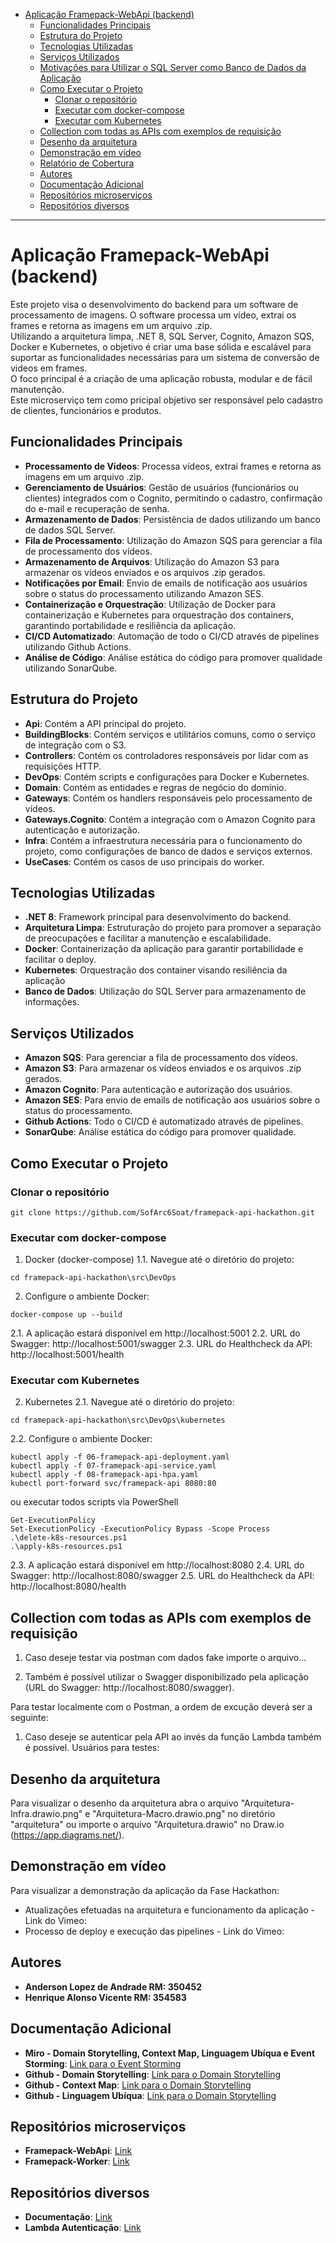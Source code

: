 - [Aplicação Framepack-WebApi (backend)](#aplicação-framepack-webapi)
  - [Funcionalidades Principais](#funcionalidades-principais)
  - [Estrutura do Projeto](#estrutura-do-projeto)
  - [Tecnologias Utilizadas](#tecnologias-utilizadas)
  - [Serviços Utilizados](#serviços-utilizados)
  - [Motivações para Utilizar o SQL Server como Banco de Dados da Aplicação](#motivações-para-utilizar-o-sql-server-como-banco-de-dados-da-aplicação)
  - [Como Executar o Projeto](#como-executar-o-projeto)
    - [Clonar o repositório](#clonar-o-repositório)
    - [Executar com docker-compose](#executar-com-docker-compose)
    - [Executar com Kubernetes](#executar-com-kubernetes)
  - [Collection com todas as APIs com exemplos de requisição](#collection-com-todas-as-apis-com-exemplos-de-requisição)
  - [Desenho da arquitetura](#desenho-da-arquitetura)
  - [Demonstração em vídeo](#demonstração-em-vídeo)
  - [Relatório de Cobertura](#relatório-de-cobertura)
  - [Autores](#autores)
  - [Documentação Adicional](#documentação-adicional)
  - [Repositórios microserviços](#repositórios-microserviços)
  - [Repositórios diversos](#repositórios-diversos)

---

# Aplicação Framepack-WebApi (backend)

Este projeto visa o desenvolvimento do backend para um software de processamento de imagens. O software processa um vídeo, extrai os frames e retorna as imagens em um arquivo .zip.<br>
Utilizando a arquitetura limpa, .NET 8, SQL Server, Cognito, Amazon SQS, Docker e Kubernetes, o objetivo é criar uma base sólida e escalável para suportar as funcionalidades necessárias para um sistema de conversão de videos em frames. <br>
O foco principal é a criação de uma aplicação robusta, modular e de fácil manutenção.<br>
Este microserviço tem como pricipal objetivo ser responsável pelo cadastro de clientes, funcionários e produtos.<br>

## Funcionalidades Principais

- **Processamento de Vídeos**: Processa vídeos, extrai frames e retorna as imagens em um arquivo .zip.
- **Gerenciamento de Usuários**: Gestão de usuários (funcionários ou clientes) integrados com o Cognito, permitindo o cadastro, confirmação do e-mail e recuperação de senha.
- **Armazenamento de Dados**: Persistência de dados utilizando um banco de dados SQL Server.
- **Fila de Processamento**: Utilização do Amazon SQS para gerenciar a fila de processamento dos vídeos.
- **Armazenamento de Arquivos**: Utilização do Amazon S3 para armazenar os vídeos enviados e os arquivos .zip gerados.
- **Notificações por Email**: Envio de emails de notificação aos usuários sobre o status do processamento utilizando Amazon SES.
- **Containerização e Orquestração**: Utilização de Docker para containerização e Kubernetes para orquestração dos containers, garantindo portabilidade e resiliência da aplicação.
- **CI/CD Automatizado**: Automação de todo o CI/CD através de pipelines utilizando Github Actions.
- **Análise de Código**: Análise estática do código para promover qualidade utilizando SonarQube.

## Estrutura do Projeto

- **Api**: Contém a API principal do projeto.
- **BuildingBlocks**: Contém serviços e utilitários comuns, como o serviço de integração com o S3.
- **Controllers**: Contém os controladores responsáveis por lidar com as requisições HTTP.
- **DevOps**: Contém scripts e configurações para Docker e Kubernetes.
- **Domain**: Contém as entidades e regras de negócio do domínio.
- **Gateways**: Contém os handlers responsáveis pelo processamento de vídeos.
- **Gateways.Cognito**: Contém a integração com o Amazon Cognito para autenticação e autorização.
- **Infra**: Contém a infraestrutura necessária para o funcionamento do projeto, como configurações de banco de dados e serviços externos.
- **UseCases**: Contém os casos de uso principais do worker.

## Tecnologias Utilizadas

- **.NET 8**: Framework principal para desenvolvimento do backend. <br>
- **Arquitetura Limpa**: Estruturação do projeto para promover a separação de preocupações e facilitar a manutenção e escalabilidade. <br>
- **Docker**: Containerização da aplicação para garantir portabilidade e facilitar o deploy. <br>
- **Kubernetes**: Orquestração dos container visando resiliência da aplicação <br>
- **Banco de Dados**: Utilização do SQL Server para armazenamento de informações. <br>

## Serviços Utilizados

- **Amazon SQS**: Para gerenciar a fila de processamento dos vídeos.
- **Amazon S3**: Para armazenar os vídeos enviados e os arquivos .zip gerados.
- **Amazon Cognito**: Para autenticação e autorização dos usuários.
- **Amazon SES**: Para envio de emails de notificação aos usuários sobre o status do processamento.
- **Github Actions**: Todo o CI/CD é automatizado através de pipelines. <br>
- **SonarQube**: Análise estática do código para promover qualidade. <br>

## Como Executar o Projeto

### Clonar o repositório
```
git clone https://github.com/SofArc6Soat/framepack-api-hackathon.git
```

### Executar com docker-compose
1. Docker (docker-compose)
1.1. Navegue até o diretório do projeto:
```
cd framepack-api-hackathon\src\DevOps
```
2. Configure o ambiente Docker:
```
docker-compose up --build
```
2.1. A aplicação estará disponível em http://localhost:5001
2.2. URL do Swagger: http://localhost:5001/swagger
2.3. URL do Healthcheck da API: http://localhost:5001/health

### Executar com Kubernetes
2. Kubernetes
2.1. Navegue até o diretório do projeto:
```
cd framepack-api-hackathon\src\DevOps\kubernetes
```
2.2. Configure o ambiente Docker:
```
kubectl apply -f 06-framepack-api-deployment.yaml
kubectl apply -f 07-framepack-api-service.yaml
kubectl apply -f 08-framepack-api-hpa.yaml
kubectl port-forward svc/framepack-api 8080:80
```
ou executar todos scripts via PowerShell
```
Get-ExecutionPolicy
Set-ExecutionPolicy -ExecutionPolicy Bypass -Scope Process
.\delete-k8s-resources.ps1
.\apply-k8s-resources.ps1
```
2.3. A aplicação estará disponível em http://localhost:8080
2.4. URL do Swagger: http://localhost:8080/swagger
2.5. URL do Healthcheck da API: http://localhost:8080/health

## Collection com todas as APIs com exemplos de requisição
1. Caso deseje testar via postman com dados fake importe o arquivo...

2. Também é possível utilizar o Swagger disponibilizado pela aplicação (URL do Swagger: http://localhost:8080/swagger).

Para testar localmente com o Postman, a ordem de excução deverá ser a seguinte:

1. Caso deseje se autenticar pela API ao invés da função Lambda também é possível. Usuários para testes:

## Desenho da arquitetura
Para visualizar o desenho da arquitetura abra o arquivo "Arquitetura-Infra.drawio.png" e "Arquitetura-Macro.drawio.png" no diretório "arquitetura" ou importe o arquivo "Arquitetura.drawio" no Draw.io (https://app.diagrams.net/).

## Demonstração em vídeo
Para visualizar a demonstração da aplicação da Fase Hackathon:
- Atualizações efetuadas na arquitetura e funcionamento da aplicação - Link do Vimeo: 
- Processo de deploy e execução das pipelines - Link do Vimeo: 

## Autores

- **Anderson Lopez de Andrade RM: 350452** <br>
- **Henrique Alonso Vicente RM: 354583**<br>

## Documentação Adicional

- **Miro - Domain Storytelling, Context Map, Linguagem Ubíqua e Event Storming**: [Link para o Event Storming](https://miro.com/app/board/uXjVKST91sw=/)
- **Github - Domain Storytelling**: [Link para o Domain Storytelling](https://github.com/SofArc6Soat/quickfood-domain-story-telling)
- **Github - Context Map**: [Link para o Domain Storytelling](https://github.com/SofArc6Soat/quickfood-ubiquitous-language)
- **Github - Linguagem Ubíqua**: [Link para o Domain Storytelling](https://github.com/SofArc6Soat/quickfood-ubiquitous-language)

## Repositórios microserviços

- **Framepack-WebApi**: [Link](https://github.com/SofArc6Soat/framepack-api-hackathon)
- **Framepack-Worker**: [Link](https://github.com/SofArc6Soat/framepack-worker-hackathon)

## Repositórios diversos

- **Documentação**: [Link](https://github.com/SofArc6Soat/framepack-api)
- **Lambda Autenticação**: [Link](https://github.com/SofArc6Soat/quickfood-auth-function)